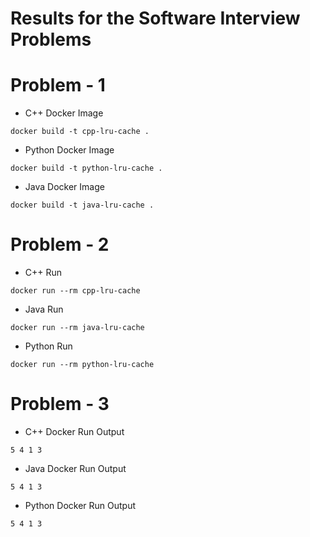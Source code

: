 Results for the Software Interview Problems
===

# Problem - 1

- C++ Docker Image

```
docker build -t cpp-lru-cache .
```

-  Python Docker Image

```
docker build -t python-lru-cache .
```

- Java Docker Image

```
docker build -t java-lru-cache .
```

# Problem - 2

- C++ Run

```
docker run --rm cpp-lru-cache 
```

- Java Run

```
docker run --rm java-lru-cache 
```

- Python Run

```
docker run --rm python-lru-cache 
```

# Problem - 3

- C++ Docker Run Output

```
5 4 1 3
```

- Java Docker Run Output

```
5 4 1 3
```

- Python Docker Run Output

```
5 4 1 3
```
